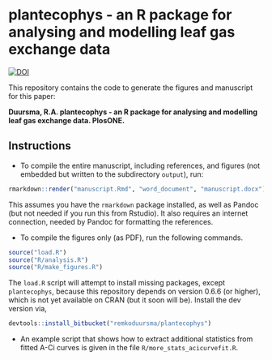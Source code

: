 
# plantecophys - an R package for analysing and modelling leaf gas exchange data
[![DOI](https://zenodo.org/badge/11128/RemkoDuursma/duursma2015plosone.svg)](https://zenodo.org/badge/latestdoi/11128/RemkoDuursma/duursma2015plosone)

This repository contains the code to generate the figures and manuscript for this paper:

**Duursma, R.A. plantecophys - an R package for analysing and modelling leaf gas exchange data. PlosONE.**


## Instructions

- To compile the entire manuscript, including references, and figures (not embedded but written to the subdirectory `output`), run:

```r
rmarkdown::render("manuscript.Rmd", "word_document", "manuscript.docx")
```

This assumes you have the `rmarkdown` package installed, as well as Pandoc (but not needed if you run this from Rstudio). It also requires an internet connection, needed by Pandoc for formatting the references.

- To compile the figures only (as PDF), run the following commands.

```r
source("load.R")
source("R/analysis.R")
source("R/make_figures.R")
```

The `load.R` script will attempt to install missing packages, except `plantecophys`, because this repository depends on version 0.6.6 (or higher), which is not yet available on CRAN (but it soon will be). Install the dev version via,

```r
devtools::install_bitbucket("remkoduursma/plantecophys")
```

- An example script that shows how to extract additional statistics from fitted A-Ci curves is given in the file `R/more_stats_acicurvefit.R`.


